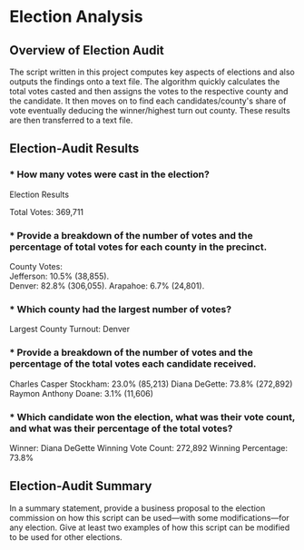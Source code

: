 # Election Analysis

## Overview of Election Audit

The script written in this project computes key aspects of elections and also outputs the findings onto a text file. The algorithm quickly calculates the total votes casted and then assigns the votes to the respective county and the candidate. It then moves on to find each candidates/county's share of vote eventually deducing the winner/highest turn out county. These results are then transferred to a text file.

## Election-Audit Results

### * How many votes were cast in the election?

Election Results

Total Votes: 369,711

### * Provide a breakdown of the number of votes and the percentage of total votes for each county in the precinct.

County Votes:  
Jefferson: 10.5% (38,855).  
Denver: 82.8% (306,055). 
Arapahoe: 6.7% (24,801). 

### * Which county had the largest number of votes?

Largest County Turnout: Denver

### * Provide a breakdown of the number of votes and the percentage of the total votes each candidate received.
Charles Casper Stockham: 23.0% (85,213)
Diana DeGette: 73.8% (272,892)
Raymon Anthony Doane: 3.1% (11,606)

### * Which candidate won the election, what was their vote count, and what was their percentage of the total votes?


Winner: Diana DeGette
Winning Vote Count: 272,892
Winning Percentage: 73.8%



## Election-Audit Summary
In a summary statement, provide a business proposal to the election commission on how this script can be used—with some modifications—for any election. Give at least two examples of how this script can be modified to be used for other elections.
